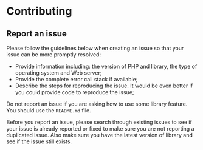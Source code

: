 # Contributing

## Report an issue

Please follow the guidelines below when creating an issue so that your issue can be more promptly resolved:
* Provide information including: the version of PHP and library, the type of operating system and Web server;
* Provide the complete error call stack if available;
* Describe the steps for reproducing the issue. It would be even better if you could provide code to reproduce the issue;

Do not report an issue if you are asking how to use some library feature. You should use the `README.md` file.

Before you report an issue, please search through existing issues to see if your issue is already reported or fixed to make sure you are not reporting a duplicated issue. Also make sure you have the latest version of library and see if the issue still exists.